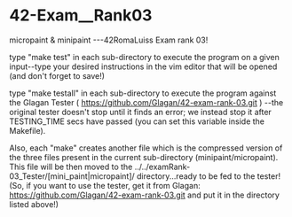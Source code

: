 # 42-Exam__Rank03
micropaint &amp; minipaint ---42RomaLuiss Exam rank 03!

type "make test" in each sub-directory to execute the program on a given input--type your desired instructions in the vim editor that will be opened (and don't forget to save!)

type "make testall" in each sub-directory to execute the program against the Glagan Tester ( https://github.com/Glagan/42-exam-rank-03.git ) --the original tester doesn't stop until it finds an error; we instead stop it after TESTING_TIME secs have passed (you can set this variable inside the Makefile).

Also, each "make" creates another file which is the compressed version of the three files present in the current sub-directory (minipaint/micropaint). This file will be then moved to the  ../../examRank-03_Tester/[mini_paint|micropaint]/ directory...ready to be fed to the tester!
(So, if you want to use the tester, get it from Glagan: https://github.com/Glagan/42-exam-rank-03.git and put it in the directory listed above!)

